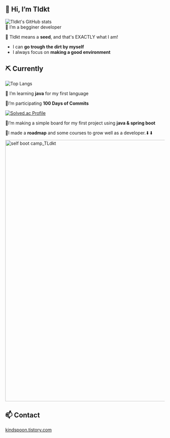 ## 👋 Hi, I’m Tldkt
![Tldkt's GitHub stats](https://github-readme-stats.vercel.app/api?username=Tldkt&show_icons=true&theme=tokyonight)  
🌱 I’m a begginer developer 

🌱 Tldkt means a **seed**, and that's EXACTLY what I am!

- I can **go trough the dirt  by myself**
- I always focus on **making a good environment**

## ⛏ Currently



![Top Langs](https://github-readme-stats.vercel.app/api/top-langs/?username=Tldkt&layout=compact&theme=tokyonight)

🌱 I’m learning **java** for my first language

🌱I’m participating **100 Days of Commits**

[![Solved.ac Profile](http://mazassumnida.wtf/api/generate_badge?boj=Tldkt)](https://solved.ac/Tldkt)


🌱I’m making a simple board for my first project using **java & spring boot**

🌱I made a **roadmap** and some courses to grow well as a developer.⬇⬇

<img width="823" alt="self boot camp_TLdkt" src="https://user-images.githubusercontent.com/102589253/167664899-dc74d25d-4651-426a-a862-24b36779a1dd.PNG">


## 📫 C**ontact**

[kindspoon.tistory.com](http://kindspoon.tistory.com/)

